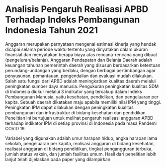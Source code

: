 # Analisis Pengaruh Realisasi APBD Terhadap Indeks Pembangunan Indonesia Tahun 2021

Anggaran merupakan pernyataan mengenai estimasi kinerja yang hendak dicapai selama periode waktu tertentu yang dinyatakan dalam ukuran finansial dan menyatakan berapa biaya atas rencana-rencana yang dibuat (pengeluran/belanja). Anggaran Pendapatan dan Belanja Daerah adalah keuangan tahunan pemerintah daerah yang disusun berdasarkan ketentuan perundang-undangan yang berlaku, dengan berbagai pertimbangan agar penyusunan, pemantauan, pengendalian dan evaluasi mudah dilakukan. Salah satu fungsi dari APBD adalah meningkatkan kualitas daerah melalui peningkatan sumber daya manusia. Pengukuran peningkatan kualitas SDM di Indonesia diukur melalui 3 indikator yang tercakup dalam Indeks Pembangunan Manusia, yaitu kesehatan, pendidikan, dan pengeluaran per kapita. Sebuah daerah dikatakan maju apabila memiliki nilai IPM yang tinggi. Peningkatan IPM dapat dilakukan dengan peningkatan kualitas pembangunan dan infrastruktur di bidang kesehatan dan pendidikan. Penelitian ini bertujuan untuk melihat pengaruh realisasi anggaran APBD terhadap indikator IPM di setiap provinsi di Indonesia pada masa Pandemi COVID 19.

Variabel yang digunakan adalah umur harapan hidup, angka harapan lama sekolah, pengeluaran per kapita, realisasi anggaran di bidang kesehatan, realisasi anggaran di bidang pendidikan, tingkat pengangguran terbuka, jumlah status vaksin, dan jumlah fasilitas umum. Hasil dari penelitian lebih lanjut telah dijelaskan pada paper yang dilampirkan

